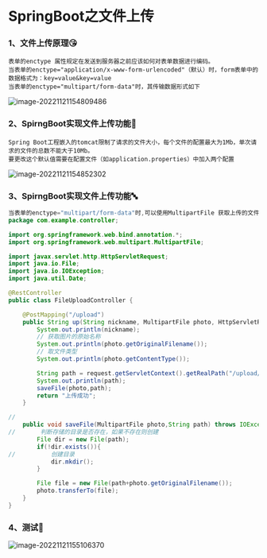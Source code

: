 # SpringBoot之文件上传

### 1、文件上传原理:kissing_heart:

```
表单的enctype 属性规定在发送到服务器之前应该如何对表单数据进行编码。
当表单的enctype="application/x-www-form-urlencoded"（默认）时，form表单中的数据格式为：key=value&key=value
当表单的enctype="multipart/form-data"时，其传输数据形式如下
```

![image-20221121154809486](C:\Users\ZZZYY\AppData\Roaming\Typora\typora-user-images\image-20221121154809486.png)

### 2、SpirngBoot实现文件上传功能:currency_exchange:

```
Spring Boot工程嵌入的tomcat限制了请求的文件大小，每个文件的配置最大为1Mb，单次请求的文件的总数不能大于10Mb。
要更改这个默认值需要在配置文件（如application.properties）中加入两个配置

```

![image-20221121154852302](C:\Users\ZZZYY\AppData\Roaming\Typora\typora-user-images\image-20221121154852302.png)

### 3、SpirngBoot实现文件上传功能:abc:

```java
当表单的enctype="multipart/form-data"时,可以使用MultipartFile 获取上传的文件数据，再通过transferTo方法将其写入到磁盘中
package com.example.controller;

import org.springframework.web.bind.annotation.*;
import org.springframework.web.multipart.MultipartFile;

import javax.servlet.http.HttpServletRequest;
import java.io.File;
import java.io.IOException;
import java.util.Date;

@RestController
public class FileUploadController {

    @PostMapping("/upload")
    public String up(String nickname, MultipartFile photo, HttpServletRequest request) throws IOException {
        System.out.println(nickname);
        // 获取图片的原始名称
        System.out.println(photo.getOriginalFilename());
        // 取文件类型
        System.out.println(photo.getContentType());

        String path = request.getServletContext().getRealPath("/upload/");
        System.out.println(path);
        saveFile(photo,path);
        return "上传成功";
    }

//
    public void saveFile(MultipartFile photo,String path) throws IOException {
//       判断存储的目录是否存在，如果不存在则创建
        File dir = new File(path);
        if(!dir.exists()){
//          创建目录
            dir.mkdir();
        }

        File file = new File(path+photo.getOriginalFilename());
        photo.transferTo(file);
    }
}

```

### 4、测试:ear_of_rice:

![image-20221121155106370](C:\Users\ZZZYY\AppData\Roaming\Typora\typora-user-images\image-20221121155106370.png)